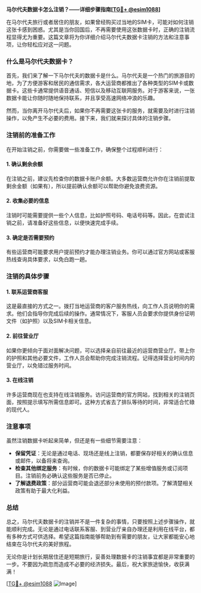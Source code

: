 **马尔代夫数据卡怎么注销？——详细步骤指南[[TG💪+ @esim1088](https://t.me/s/esim1088)]**

在马尔代夫旅行或者居住的朋友，如果曾经购买过当地的SIM卡，可能对如何注销这张卡感到困惑。尤其是当你回国后，不再需要使用这张数据卡时，正确的注销流程显得尤为重要。这篇文章将为你详细介绍马尔代夫数据卡注销的方法和注意事项，让你轻松应对这一问题。

### 什么是马尔代夫数据卡？

首先，我们来了解一下马尔代夫的数据卡是什么。马尔代夫是一个热门的旅游目的地，为了方便游客和居民的通信需求，各大运营商都推出了各种类型的SIM卡或数据卡。这些卡通常提供语音通话、短信以及移动互联网服务。对于游客来说，一张数据卡能让你随时随地保持联系，并且享受高速网络冲浪的乐趣。

然而，当你离开马尔代夫后，如果你不再需要这张卡的服务，就需要及时进行注销操作，以免产生不必要的费用。接下来，我们就来探讨具体的注销步骤。

### 注销前的准备工作

在开始注销之前，你需要做一些准备工作，确保整个过程顺利进行：

#### 1. 确认剩余余额
在注销之前，建议先检查你的数据卡账户余额。大多数运营商允许你在注销前提取剩余金额（如果有），所以提前确认余额可以帮助你避免浪费资源。

#### 2. 收集必要的信息
注销时可能需要提供一些个人信息，比如护照号码、电话号码等。因此，在尝试注销之前，请准备好这些信息，以便快速完成手续。

#### 3. 确定是否需要预约
有些运营商可能要求用户提前预约才能办理注销业务。你可以通过官方网站或客服热线查询具体要求，以免白跑一趟。

### 注销的具体步骤

#### 1. 联系运营商客服
这是最直接的方式之一。拨打当地运营商的客户服务热线，向工作人员说明你的需求。他们会指导你完成后续的操作。通常情况下，客服人员会要求你提供身份证明文件（如护照）以及SIM卡相关信息。

#### 2. 前往营业厅
如果你更倾向于面对面解决问题，可以选择亲自前往最近的运营商营业厅。带上你的护照和其他必要文件，工作人员会帮助你完成注销流程。记得选择营业时间内的营业厅，以免错过服务时间。

#### 3. 在线注销
许多运营商现在也支持在线注销服务。访问运营商的官方网站，找到相关的注销页面，按照提示填写所需信息即可。这种方式省去了排队等待的时间，非常适合忙碌的现代人。

### 注意事项

虽然注销数据卡听起来简单，但还是有一些细节需要注意：

- **保留凭证**：无论是通过电话、现场还是线上注销，都要保存好相关的确认信息或邮件，以备将来查询。
- **检查其他绑定服务**：有时候，你的数据卡可能绑定了某些增值服务或订阅项目。注销前务必确认这些服务是否已停止。
- **了解退费政策**：部分运营商可能会退还部分未使用的预付款项。了解清楚相关政策有助于最大化利益。

### 总结

总之，马尔代夫数据卡的注销并不是一件复杂的事情，只要按照上述步骤操作，就能顺利完成。无论是通过电话联系客服、到营业厅亲自办理还是利用在线平台，都有多种方式可供选择。希望这篇指南能够帮助到有需要的朋友，让大家都能安心地结束在马尔代夫的美好旅程。

无论你是计划长期居住还是短期旅行，妥善处理数据卡的注销事宜都是非常重要的一步。不要因为疏忽而造成不必要的经济损失。最后，祝大家旅途愉快，收获满满！

[[TG💪+ @esim1088](https://t.me/s/esim1088) ![Image](https://i.postimg.cc/4NQfJmqS/Snipaste-2025-05-13-00-14-12.png)]